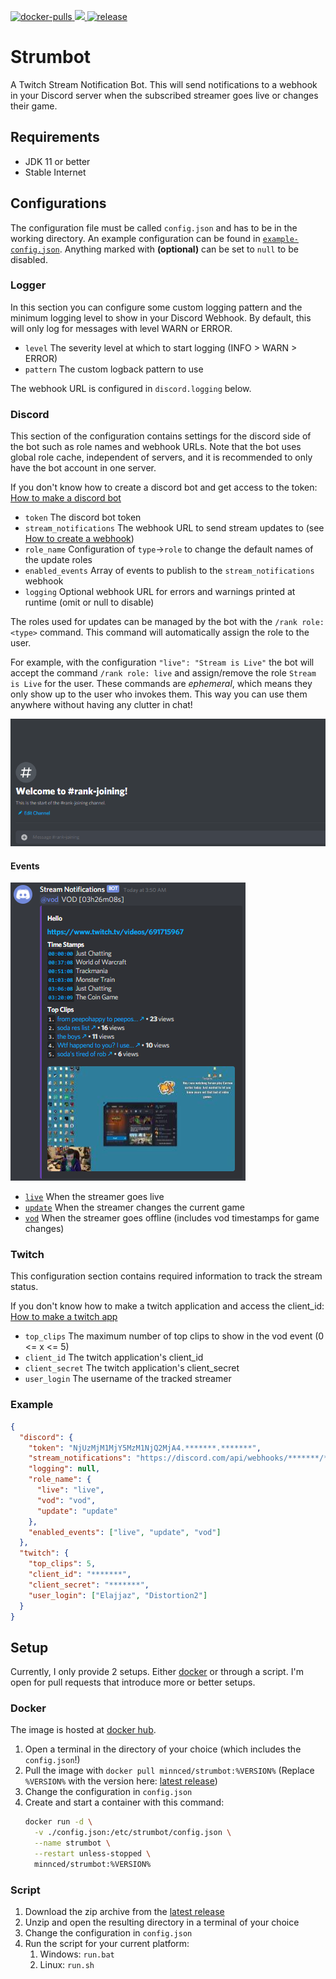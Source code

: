 [live-event]: https://raw.githubusercontent.com/MinnDevelopment/strumbot/master/assets/readme/live-event.png
[update-event]: https://raw.githubusercontent.com/MinnDevelopment/strumbot/master/assets/readme/update-event.png
[vod-event]: https://raw.githubusercontent.com/MinnDevelopment/strumbot/master/assets/readme/vod-event.png
[rank-joining]: https://raw.githubusercontent.com/MinnDevelopment/strumbot/master/assets/readme/rank-joining.gif
[example-config]: https://github.com/MinnDevelopment/strumbot/blob/master/example-config.json

[ ![docker-pulls](https://img.shields.io/docker/pulls/minnced/strumbot?logo=docker&logoColor=white) ](https://hub.docker.com/r/minnced/strumbot)
[ ![](https://img.shields.io/docker/image-size/minnced/strumbot/1.2.1-min?logo=docker&logoColor=white) ](https://hub.docker.com/layers/minnced/strumbot/1.2.1-min/images/sha256-ae0be2258978801624751c854676f92158deb69311b38194b1d0a9ceedf255d4)
[ ![release](https://img.shields.io/github/v/tag/minndevelopment/strumbot) ](https://github.com/MinnDevelopment/strumbot/releases/latest)

# Strumbot

A Twitch Stream Notification Bot. This will send notifications to a webhook in your Discord server when the subscribed streamer goes live or changes their game.

## Requirements

- JDK 11 or better
- Stable Internet

## Configurations

The configuration file must be called `config.json` and has to be in the working directory. An example configuration can be found in [`example-config.json`][example-config].
Anything marked with **(optional)** can be set to `null` to be disabled.

### Logger

In this section you can configure some custom logging pattern and the minimum logging level to show in your Discord Webhook.
By default, this will only log for messages with level WARN or ERROR.

- `level` The severity level at which to start logging (INFO > WARN > ERROR)
- `pattern` The custom logback pattern to use

The webhook URL is configured in `discord.logging` below.

### Discord

This section of the configuration contains settings for the discord side of the bot such as role names and webhook URLs.
Note that the bot uses global role cache, independent of servers, and it is recommended to only have the bot account in one server.

If you don't know how to create a discord bot and get access to the token: [How to make a discord bot](https://github.com/MinnDevelopment/strumbot/blob/master/guides/HOW_TO_CREATE_A_BOT.md)

- `token` The discord bot token
- `stream_notifications` The webhook URL to send stream updates to (see [How to create a webhook](https://github.com/MinnDevelopment/strumbot/blob/master/guides/HOW_TO_CREATE_A_WEBHOOK.md))
- `role_name` Configuration of `type`->`role` to change the default names of the update roles
- `enabled_events` Array of events to publish to the `stream_notifications` webhook
- `logging` Optional webhook URL for errors and warnings printed at runtime (omit or null to disable)

The roles used for updates can be managed by the bot with the `/rank role: <type>` command.
This command will automatically assign the role to the user.

For example, with the configuration `"live": "Stream is Live"` the bot will accept the command `/rank role: live` and assign/remove the role `Stream is Live` for the user.
These commands are *ephemeral*, which means they only show up to the user who invokes them. This way you can use them anywhere without having any clutter in chat!

![rank-joining.gif][rank-joining]


#### Events

![vod-event.png][vod-event]

- [`live`][live-event] When the streamer goes live
- [`update`][update-event] When the streamer changes the current game
- [`vod`][vod-event] When the streamer goes offline (includes vod timestamps for game changes)

### Twitch

This configuration section contains required information to track the stream status.

If you don't know how to make a twitch application and access the client_id: [How to make a twitch app](https://github.com/MinnDevelopment/strumbot/blob/master/guides/HOW_TO_CREATE_A_TWITCH_APP.md)

- `top_clips` The maximum number of top clips to show in the vod event (0 <= x <= 5)
- `client_id` The twitch application's client_id
- `client_secret` The twitch application's client_secret
- `user_login` The username of the tracked streamer

### Example

```json
{
  "discord": {
    "token": "NjUzMjM1MjY5MzM1NjQ2MjA4.*******.*******",
    "stream_notifications": "https://discord.com/api/webhooks/*******/******",
    "logging": null,
    "role_name": {
      "live": "live",
      "vod": "vod",
      "update": "update"
    },
    "enabled_events": ["live", "update", "vod"]
  },
  "twitch": {
    "top_clips": 5,
    "client_id": "*******",
    "client_secret": "*******",
    "user_login": ["Elajjaz", "Distortion2"]
  }
}
```

## Setup

Currently, I only provide 2 setups. Either [docker](https://hub.docker.com) or through a script.
I'm open for pull requests that introduce more or better setups.

### Docker

The image is hosted at [docker hub](https://hub.docker.com/r/minnced/strumbot).

1. Open a terminal in the directory of your choice (which includes the `config.json`!)
1. Pull the image with `docker pull minnced/strumbot:%VERSION%` (Replace `%VERSION%` with the version here: [latest release](https://github.com/MinnDevelopment/strumbot/releases/latest))
1. Change the configuration in `config.json`
1. Create and start a container with this command:
    ```sh
    docker run -d \
      -v ./config.json:/etc/strumbot/config.json \
      --name strumbot \
      --restart unless-stopped \
      minnced/strumbot:%VERSION%
   ```

### Script

1. Download the zip archive from the [latest release](https://github.com/MinnDevelopment/strumbot/releases/latest)
1. Unzip and open the resulting directory in a terminal of your choice
1. Change the configuration in `config.json`
1. Run the script for your current platform:
    1. Windows: `run.bat`
    1. Linux: `run.sh`
